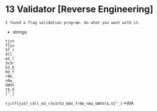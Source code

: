 # 13 Validator [Reverse Engineering]
```
I found a flag validation program. Do what you want with it.
```
- strings
```
tjct
f{ju
57_c
4ll_
m3_r
3v3r
53_6
0d_f
r0m_
n0w_
UWVS
t$,U
[^_]
```

`tjctf{ju57_c4ll_m3_r3v3r53_60d_fr0m_n0w_UWVSt$,U[^_]`->WA

